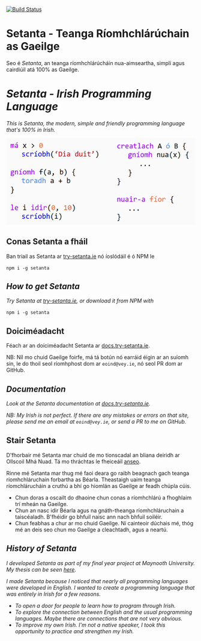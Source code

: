 [![Build Status](https://travis-ci.com/EoinDavey/Setanta.svg?branch=master)](https://travis-ci.com/EoinDavey/Setanta)

# Setanta - Teanga Ríomhchlárúchain as Gaeilge

Seo é *Setanta*, an teanga ríomhchlárúcháin nua-aimseartha, simplí agus cairdiúil atá 100% as Gaeilge.

# *Setanta - Irish Programming Language*

*This is *Setanta*, the modern, simple and friendly programming language that's 100% in Irish.*

![Example slide](docs/assets/images/example_slide.png)

## Conas Setanta a fháil

Ban triail as Setanta ar [try-setanta.ie](https://try-setanta.ie) nó íoslódáil é ó NPM le

```
npm i -g setanta
```

## *How to get Setanta*

*Try Setanta at [try-setanta.ie](https://try-setanta.ie), or download it from NPM with*

```
npm i -g setanta
```

## Doiciméadacht

Féach ar an doiciméadacht Setanta ar [docs.try-setanta.ie](http://docs.try-setanta.ie).

NB: Níl mo chuid Gaeilge foirfe, má tá botún nó earráid éigin ar an suíomh sin, le do thoil seol ríomhphost dom ar `eoind@vey.ie`, nó seol PR dom ar GitHub.

## *Documentation*

*Look at the Setanta documentation at [docs.try-setanta.ie](http://docs.try-setanta.ie).*

*NB: My Irish is not perfect. If there are any mistakes or errors on that site, please send me an email at `eoind@vey.ie`, or send a PR to me on GitHub.*

## Stair Setanta

D'fhorbair mé Setanta mar chuid de mo tionscadal an bliana deiridh ar Ollscoil Mhá Nuad. Tá mo thráchtas le fheiceáil [anseo](https://github.com/EoinDavey/Setanta-site/raw/master/notes/out/final-report.pdf).

Rinne mé Setanta mar thug mé faoi deara go raibh beagnach gach teanga ríomhchláruchain forbartha as Béarla. Theastaigh uaim teanga ríomchlárucháin a cruthú a bhí go hiomlán as Gaeilge ar feadh chúpla cúis.

- Chun doras a oscailt do dhaoine chun conas a ríomhchlárú a fhoghlaim trí mheán na Gaeilge.
- Chun an nasc idir Béarla agus na gnáth-theanga ríomhchláruchain a taiscéaladh. B'fhéidir go bhfuil naisc ann nach bhfuil soiléir.
- Chun feabhas a chur ar mo chuid Gaeilge. Ní cainteoir dúchais mé, thóg mé an deis seo chun mo Gaeilge a cleachtadh, agus a neartú.

## *History of Setanta*

*I developed Setanta as part of my final year project at Maynooth University. My thesis can be seen [here](https://github.com/EoinDavey/Setanta-site/raw/master/notes/out/final-report.pdf).*

*I made Setanta because I noticed that nearly all programming languages were developed in English. I wanted to create a programming language that was entirely in Irish for a few reasons.*

- *To open a door for people to learn how to program through Irish.*
- *To explore the connection between English and the usual programming languages. Maybe there are connections that are not very obvious.*
- *To improve my own Irish. I'm not a native speaker, I took this opportunity to practice and strengthen my Irish.*

